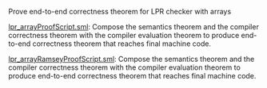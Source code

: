 Prove end-to-end correctness theorem for LPR checker with arrays

[lpr_arrayProofScript.sml](lpr_arrayProofScript.sml):
Compose the semantics theorem and the compiler correctness
theorem with the compiler evaluation theorem to produce end-to-end
correctness theorem that reaches final machine code.

[lpr_arrayRamseyProofScript.sml](lpr_arrayRamseyProofScript.sml):
Compose the semantics theorem and the compiler correctness
theorem with the compiler evaluation theorem to produce end-to-end
correctness theorem that reaches final machine code.
